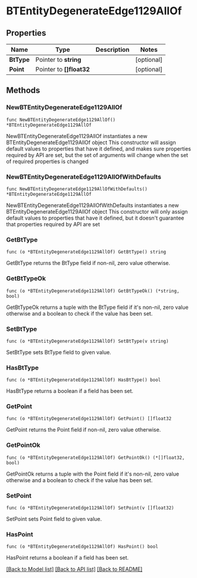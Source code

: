 # BTEntityDegenerateEdge1129AllOf

## Properties

Name | Type | Description | Notes
------------ | ------------- | ------------- | -------------
**BtType** | Pointer to **string** |  | [optional] 
**Point** | Pointer to **[]float32** |  | [optional] 

## Methods

### NewBTEntityDegenerateEdge1129AllOf

`func NewBTEntityDegenerateEdge1129AllOf() *BTEntityDegenerateEdge1129AllOf`

NewBTEntityDegenerateEdge1129AllOf instantiates a new BTEntityDegenerateEdge1129AllOf object
This constructor will assign default values to properties that have it defined,
and makes sure properties required by API are set, but the set of arguments
will change when the set of required properties is changed

### NewBTEntityDegenerateEdge1129AllOfWithDefaults

`func NewBTEntityDegenerateEdge1129AllOfWithDefaults() *BTEntityDegenerateEdge1129AllOf`

NewBTEntityDegenerateEdge1129AllOfWithDefaults instantiates a new BTEntityDegenerateEdge1129AllOf object
This constructor will only assign default values to properties that have it defined,
but it doesn't guarantee that properties required by API are set

### GetBtType

`func (o *BTEntityDegenerateEdge1129AllOf) GetBtType() string`

GetBtType returns the BtType field if non-nil, zero value otherwise.

### GetBtTypeOk

`func (o *BTEntityDegenerateEdge1129AllOf) GetBtTypeOk() (*string, bool)`

GetBtTypeOk returns a tuple with the BtType field if it's non-nil, zero value otherwise
and a boolean to check if the value has been set.

### SetBtType

`func (o *BTEntityDegenerateEdge1129AllOf) SetBtType(v string)`

SetBtType sets BtType field to given value.

### HasBtType

`func (o *BTEntityDegenerateEdge1129AllOf) HasBtType() bool`

HasBtType returns a boolean if a field has been set.

### GetPoint

`func (o *BTEntityDegenerateEdge1129AllOf) GetPoint() []float32`

GetPoint returns the Point field if non-nil, zero value otherwise.

### GetPointOk

`func (o *BTEntityDegenerateEdge1129AllOf) GetPointOk() (*[]float32, bool)`

GetPointOk returns a tuple with the Point field if it's non-nil, zero value otherwise
and a boolean to check if the value has been set.

### SetPoint

`func (o *BTEntityDegenerateEdge1129AllOf) SetPoint(v []float32)`

SetPoint sets Point field to given value.

### HasPoint

`func (o *BTEntityDegenerateEdge1129AllOf) HasPoint() bool`

HasPoint returns a boolean if a field has been set.


[[Back to Model list]](../README.md#documentation-for-models) [[Back to API list]](../README.md#documentation-for-api-endpoints) [[Back to README]](../README.md)


